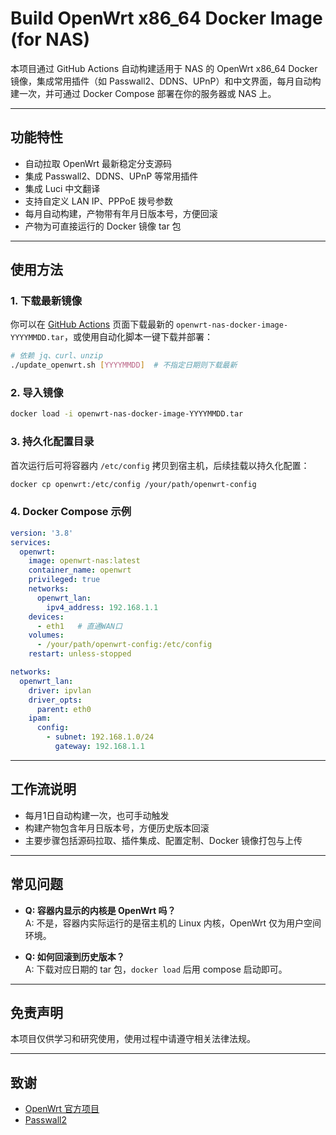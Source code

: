 # Build OpenWrt x86_64 Docker Image (for NAS)

本项目通过 GitHub Actions 自动构建适用于 NAS 的 OpenWrt x86_64 Docker 镜像，集成常用插件（如 Passwall2、DDNS、UPnP）和中文界面，每月自动构建一次，并可通过 Docker Compose 部署在你的服务器或 NAS 上。

---

## 功能特性

- 自动拉取 OpenWrt 最新稳定分支源码
- 集成 Passwall2、DDNS、UPnP 等常用插件
- 集成 Luci 中文翻译
- 支持自定义 LAN IP、PPPoE 拨号参数
- 每月自动构建，产物带有年月日版本号，方便回滚
- 产物为可直接运行的 Docker 镜像 tar 包

---

## 使用方法

### 1. 下载最新镜像

你可以在 [GitHub Actions](https://github.com/mand-byte/AutoBuildOpenWrtDockerImage/actions) 页面下载最新的 `openwrt-nas-docker-image-YYYYMMDD.tar`，或使用自动化脚本一键下载并部署：

```bash
# 依赖 jq、curl、unzip
./update_openwrt.sh [YYYYMMDD]  # 不指定日期则下载最新
```

### 2. 导入镜像

```bash
docker load -i openwrt-nas-docker-image-YYYYMMDD.tar
```

### 3. 持久化配置目录

首次运行后可将容器内 `/etc/config` 拷贝到宿主机，后续挂载以持久化配置：

```bash
docker cp openwrt:/etc/config /your/path/openwrt-config
```

### 4. Docker Compose 示例

```yaml
version: '3.8'
services:
  openwrt:
    image: openwrt-nas:latest
    container_name: openwrt
    privileged: true
    networks:
      openwrt_lan:
        ipv4_address: 192.168.1.1
    devices:
      - eth1   # 直通WAN口
    volumes:
      - /your/path/openwrt-config:/etc/config
    restart: unless-stopped

networks:
  openwrt_lan:
    driver: ipvlan
    driver_opts:
      parent: eth0
    ipam:
      config:
        - subnet: 192.168.1.0/24
          gateway: 192.168.1.1
```

---

## 工作流说明

- 每月1日自动构建一次，也可手动触发
- 构建产物包含年月日版本号，方便历史版本回滚
- 主要步骤包括源码拉取、插件集成、配置定制、Docker 镜像打包与上传

---

## 常见问题

- **Q: 容器内显示的内核是 OpenWrt 吗？**  
  A: 不是，容器内实际运行的是宿主机的 Linux 内核，OpenWrt 仅为用户空间环境。

- **Q: 如何回滚到历史版本？**  
  A: 下载对应日期的 tar 包，`docker load` 后用 compose 启动即可。
---

## 免责声明

本项目仅供学习和研究使用，使用过程中请遵守相关法律法规。

---

## 致谢

- [OpenWrt 官方项目](https://github.com/openwrt/openwrt)
- [Passwall2](https://github.com/xiaorouji/openwrt-passwall2)
